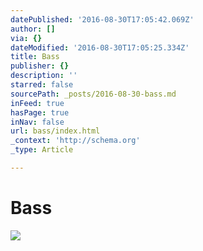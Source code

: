 ```yaml
---
datePublished: '2016-08-30T17:05:42.069Z'
author: []
via: {}
dateModified: '2016-08-30T17:05:25.334Z'
title: Bass
publisher: {}
description: ''
starred: false
sourcePath: _posts/2016-08-30-bass.md
inFeed: true
hasPage: true
inNav: false
url: bass/index.html
_context: 'http://schema.org'
_type: Article

---
```

# Bass
![](https://the-grid-user-content.s3-us-west-2.amazonaws.com/bd4180ac-6757-41db-8527-84c64d7def73.jpg)